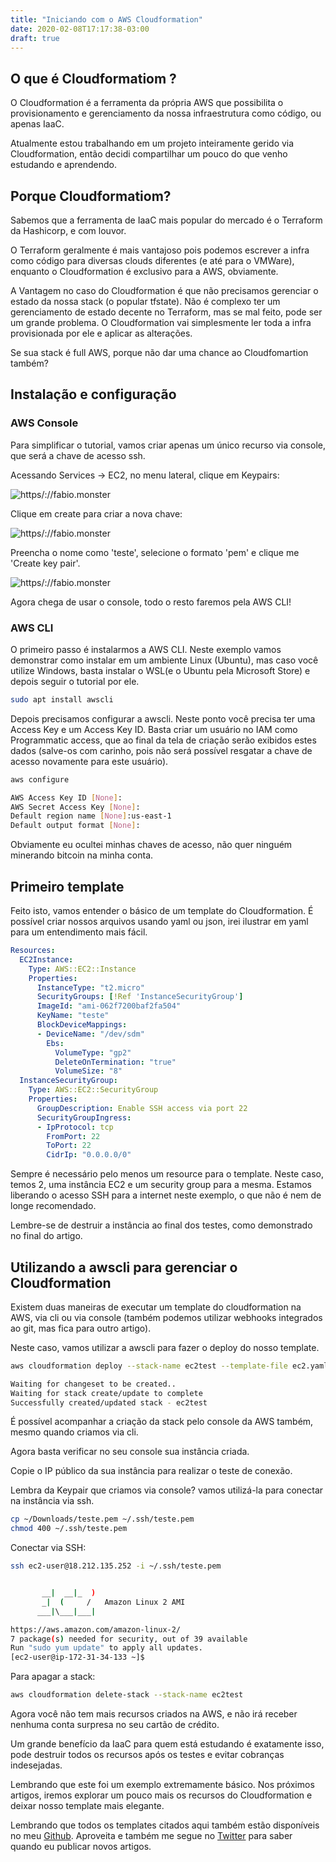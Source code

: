 ```yaml
---
title: "Iniciando com o AWS Cloudformation"
date: 2020-02-08T17:17:38-03:00
draft: true
---
```


## O que é Cloudformatiom ?

O Cloudformation é a ferramenta da própria AWS que possibilita o provisionamento e gerenciamento da nossa infraestrutura como código, ou apenas IaaC. 

Atualmente estou trabalhando em um projeto inteiramente gerido via Cloudformation, então decidi compartilhar um pouco do que venho estudando e aprendendo.

## Porque Cloudformatiom?

Sabemos que a ferramenta de IaaC mais popular do mercado é o Terraform da Hashicorp, e com louvor. 

O Terraform geralmente é mais vantajoso pois podemos escrever a infra como código para diversas clouds diferentes (e até para o VMWare), enquanto o Cloudformation é exclusivo para a AWS, obviamente.

A Vantagem no caso do Cloudformation é que não precisamos gerenciar o estado da nossa stack (o popular tfstate). Não é complexo ter um gerenciamento de estado decente no Terraform, mas se mal feito, pode ser um grande problema. O Cloudformation vai simplesmente ler toda a infra provisionada por ele e aplicar as alterações.

Se sua stack é full AWS, porque não dar uma chance ao Cloudfomartion também?

## Instalação e configuração

### AWS Console

Para simplificar o tutorial, vamos criar apenas um único recurso via console, que será a chave de acesso ssh.

Acessando Services -> EC2, no menu lateral, clique em Keypairs:

![https/://fabio.monster](https://fabio.monster/images/keypairs.png)

Clique em create para criar a nova chave:

![https/://fabio.monster](https://fabio.monster/images/created-keypair.png)

Preencha o nome como 'teste', selecione o formato 'pem' e clique me 'Create key pair'. 

![https/://fabio.monster](https://fabio.monster/images/keypair-done.png)

Agora chega de usar o console, todo o resto faremos pela AWS CLI!

### AWS CLI

O primeiro passo é instalarmos a AWS CLI. Neste exemplo vamos demonstrar como instalar em um ambiente Linux (Ubuntu), mas caso você utilize Windows, basta instalar o WSL(e o Ubuntu pela Microsoft Store) e depois seguir o tutorial por ele.

 ```bash
sudo apt install awscli
 ```

 Depois precisamos configurar a awscli. Neste ponto você precisa ter uma Access Key e um Access Key ID. Basta criar um usuário no IAM como Programmatic access, que ao final da tela de criação serão exibidos estes dados (salve-os com carinho, pois não será possível resgatar a chave de acesso novamente para este usuário).

 ```bash
aws configure

AWS Access Key ID [None]:
AWS Secret Access Key [None]:
Default region name [None]:us-east-1
Default output format [None]: 
 ```
Obviamente eu ocultei minhas chaves de acesso, não quer ninguém minerando bitcoin na minha conta.

## Primeiro template

Feito isto, vamos entender o básico de um template do Cloudformation. É possível criar nossos arquivos usando yaml ou json, irei ilustrar em yaml para um entendimento mais fácil.

```yaml
Resources:
  EC2Instance: 
    Type: AWS::EC2::Instance
    Properties:
      InstanceType: "t2.micro"
      SecurityGroups: [!Ref 'InstanceSecurityGroup']
      ImageId: "ami-062f7200baf2fa504"
      KeyName: "teste"
      BlockDeviceMappings: 
      - DeviceName: "/dev/sdm"
        Ebs: 
          VolumeType: "gp2"
          DeleteOnTermination: "true"
          VolumeSize: "8"
  InstanceSecurityGroup:
    Type: AWS::EC2::SecurityGroup
    Properties:
      GroupDescription: Enable SSH access via port 22
      SecurityGroupIngress:
      - IpProtocol: tcp
        FromPort: 22
        ToPort: 22
        CidrIp: "0.0.0.0/0"
```
Sempre é necessário pelo menos um resource para o template. Neste caso, temos 2, uma instância EC2 e um security group para a mesma. Estamos liberando o acesso SSH para a internet neste exemplo, o que não é nem de longe recomendado.

Lembre-se de destruir a instância ao final dos testes, como demonstrado no final do artigo.

## Utilizando a awscli para gerenciar o Cloudformation

Existem duas maneiras de executar um template do cloudformation na AWS, via cli ou via console (também podemos utilizar webhooks integrados ao git, mas fica para outro artigo). 

Neste caso, vamos utilizar a awscli para fazer o deploy do nosso template.

```bash
aws cloudformation deploy --stack-name ec2test --template-file ec2.yaml

Waiting for changeset to be created..
Waiting for stack create/update to complete
Successfully created/updated stack - ec2test
```

É possível acompanhar a criação da stack pelo console da AWS também, mesmo quando criamos via cli.

Agora basta verificar no seu console sua instância criada. 

Copie o IP público da sua instância para realizar o teste de conexão.

Lembra da Keypair que criamos via console? vamos utilizá-la para conectar na instância via ssh.

```bash
cp ~/Downloads/teste.pem ~/.ssh/teste.pem
chmod 400 ~/.ssh/teste.pem
```

Conectar via SSH:

```bash
ssh ec2-user@18.212.135.252 -i ~/.ssh/teste.pem


       __|  __|_  )
       _|  (     /   Amazon Linux 2 AMI
      ___|\___|___|

https://aws.amazon.com/amazon-linux-2/
7 package(s) needed for security, out of 39 available
Run "sudo yum update" to apply all updates.
[ec2-user@ip-172-31-34-133 ~]$
```

Para apagar a stack:

```bash
aws cloudformation delete-stack --stack-name ec2test
```

Agora você não tem mais recursos criados na AWS, e não irá receber nenhuma conta surpresa no seu cartão de crédito.

Um grande benefício da IaaC para quem está estudando é exatamente isso, pode destruir todos os recursos após os testes e evitar cobranças indesejadas.

Lembrando que este foi um exemplo extremamente básico. Nos próximos artigos, iremos explorar um pouco mais os recursos do Cloudformation e deixar nosso template mais elegante.

Lembrando que todos os templates citados aqui também estão disponíveis no meu [Github](https://github.com/fabiolrodriguez/cloudformation-playground). Aproveita e também me segue no [Twitter](https://twitter.com/fabiolrodriguez) para saber quando eu publicar novos artigos.